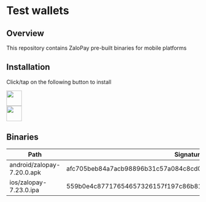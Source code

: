 # Test wallets

## Overview

This repository contains ZaloPay pre-built binaries for mobile platforms

## Installation

Click/tap on the following button to install

<a href="itms-services://?action=download-manifest&amp;url=https://github.com/zalopay-samples/test-wallets/raw/main/ios/manifest.plist">
  <img src="https://img.shields.io/badge/-for%20iOS-gray?style=flat-square&logo=apple" height="40" />
</a>

<br />
<a href="https://github.com/zalopay-samples/test-wallets/raw/main/android/zalopay-7.20.0.apk">
<img src="https://img.shields.io/badge/-for%20Android-blue?style=flat-square&logo=android&logoColor=white" height="40" />
</a>

<br />

## Binaries

| Path                       | Signature                                                        |
| -------------------------- | ---------------------------------------------------------------- |
| android/zalopay-7.20.0.apk | afc705beb84a7acb98896b31c57a084c8cd0388eb5f33fd7e914b7c9b56f5b37 |
| ios/zalopay-7.23.0.ipa     | 559b0e4c87717654657326157f197c86b81cda2866f4a2dd47b31c44902c1a1d |
